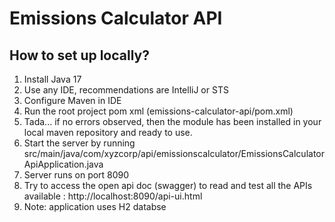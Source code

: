 #  Emissions Calculator API


## How to set up locally?

1. Install Java 17
2. Use any IDE, recommendations are IntelliJ or STS
3. Configure Maven in IDE
4. Run the root project pom xml (emissions-calculator-api/pom.xml)
5. Tada... if no errors observed, then the module has been installed in your local maven repository and ready to use.
6. Start the server by running src/main/java/com/xyzcorp/api/emissionscalculator/EmissionsCalculatorApiApplication.java
7. Server runs on port 8090
8. Try to access the open api doc (swagger) to read and test all the APIs available : http://localhost:8090/api-ui.html
9. Note: application uses H2 databse